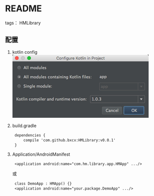 # README

tags： HMLibrary


## 配置 ##

1. kotlin config   
![](https://github.com/bxcx/HMLibrary/blob/master/config%20kotlin.jpg)

2. build.gradle

        dependencies {
            compile 'com.github.bxcx:HMLibrary:v0.0.1'
        }


3. Application/AndroidManifest

        <application android:name="com.hm.library.app.HMApp" .../>
        
    或

        class DemoApp : HMApp() {}
        <application android:name="your.package.DemoApp" .../>

